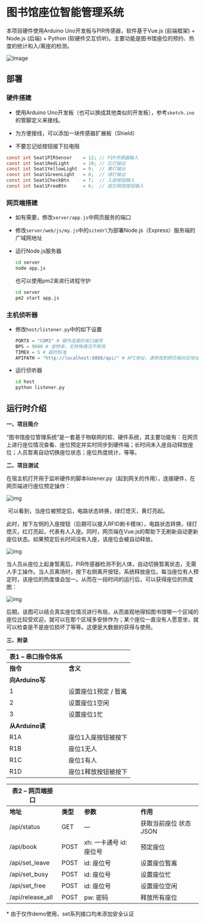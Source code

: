 # 图书馆座位智能管理系统

本项目硬件使用Arduino Uno开发板与PIR传感器，软件基于Vue.js (前端框架) + Node.js (后端) + Python (软硬件交互侦听)。主要功能是图书馆座位的预约、热度的统计和入/离座的检测。

![Image](https://s2.ax1x.com/2019/10/09/uo9ckT.jpg)

## 部署

### 硬件搭建

- 使用Arduino Uno开发板（也可以换成其他类似的开发板），参考`sketch.ino`的管脚定义来接线。

- 为方便接线，可以添加一块传感器扩展板（Shield）
- 不要忘记给按钮接下拉电阻

```c
const int Seat1PIRSensor 	= 12; // PIR传感器输入
const int Seat1RedLight 	= 10; // 红灯输出
const int Seat1YellowLight 	= 9;  // 黄灯输出
const int Seat1GreenLight 	= 8;  // 绿灯输出
const int Seat1CheckBtn 	= 7;  // 入座按钮输入
const int Seat1FreeBtn 		= 6;  // 座位释放按钮输入
```

### 网页端搭建

- 如有需要，修改`server/app.js`中网页服务的端口

- 修改`server/web/js/my.js`中的`siteUrl`为部署Node.js（Express）服务端的广域网地址

- 运行Node.js服务器

  ```bash
  cd server
  node app.js
  ```

  也可以使用pm2来进行进程守护

  ```bash
  cd server
  pm2 start app.js
  ```

### 主机侦听器

- 修改`host/listener.py`中的如下设置

  ```python
  PORTX = "COM3" # 硬件连接的串口编号
  BPS = 9600 # 波特率，无特殊情况不修改
  TIMEX = 5 # 超时标准
  APIPATH = "http://localhost:8888/api/" # API地址，请修改到网页端对应地址
  ```

- 运行侦听器

  ```bash
  cd host
  python listener.py
  ```
  
## 运行时介绍

**一、项目简介**

​    “图书馆座位管理系统”是一套基于物联网的软、硬件系统，其主要功能有：在网页上进行座位情况查看、座位预定并实时同步到硬件端；长时间未入座自动释放座位；人员暂离自动切换座位状态；座位热度统计，等等。

**二、项目测试**

​    在宿主机打开用于监听硬件的脚本listener.py（起到网关的作用），连接硬件，在网页端进行座位预定操作：

![img](https://s1.ax1x.com/2020/03/14/8QSVC8.png)

​    可以看到，当座位被预定后，电路状态转换，绿灯熄灭，黄灯亮起。

​    此时，按下左侧的入座按钮（后期可以接入RFID刷卡模块），电路状态转换，绿灯熄灭，红灯亮起，代表有人入座。同时，网页端在Vue.js的帮助下无刷新自动更新座位状态。如果预定后长时间没有入座，该座位会被自动释放。

![img](https://s1.ax1x.com/2020/03/14/8QSA4f.png)

​    当人员从座位上起身暂离后，PIR传感器检测不到人体，自动切换暂离状态，无需人手工操作。当人员离场时，按下右侧离开按钮，系统释放座位。每当座位有人预定时，该座位的热度值会加一。从而在一段时间的运行后，可以获得座位的热度图：

![img](https://s1.ax1x.com/2020/03/14/8QSkUP.png)

​    后期，该图可以结合真实座位情况进行布局，从而直观地得知图书馆哪一个区域的座位比较受欢迎，就可以在那个区域多安排作为；某个座位一直没有人愿意坐，就可以检查是不是座位损坏了等等。这便是大数据的获得与使用。

**三、附录**

| **表1 – 串口指令体系**  |                      |
| ----------------------- | -------------------- |
| **指令**                | **含义**             |
| **向Arduino写** |                      |
| 1                       | 设置座位1预定 / 暂离 |
| 2                       | 设置座位1空闲        |
| 3                       | 设置座位1忙          |
| **从Arduino读** |                      |
| R1A                     | 座位1入座按钮被按下  |
| R1B                     | 座位1无人            |
| R1C                     | 座位1有人            |
| R1D                     | 座位1释放按钮被按下  |

 

| **表2 – 网页端接口** |          |                          |                        |
| ---------------------------- | -------- | ------------------------ | ---------------------- |
| **地址**                     | **类型** | **参数**                 | **作用**               |
| /api/status                  | GET      | —                        | 获取当前座位  状态JSON |
| /api/book                    | POST     | xh: 一卡通号  id: 座位号 | 预定座位               |
| /api/set_leave               | POST     | id: 座位号               | 设置座位暂离           |
| /api/set_busy                | POST     | id: 座位号               | 设置座位忙             |
| /api/set_free                | POST     | id: 座位号               | 设置座位空闲           |
| /api/release_all             | POST     | pw: 密码               | 释放所有座位           |

\* 由于仅作demo使用，set系列接口均未添加安全认证

